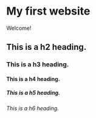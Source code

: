 # My first website

Welcome!

## This is a h2 heading.

### This is a h3 heading.

#### This is a h4 heading.

##### This is a h5 heading.

###### This is a h6 heading.
